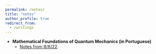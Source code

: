 ```yaml
---
permalink: /notes/
title: "notes"
author_profile: true
redirect_from: 
  - /writings
---
```


* **Mathematical Foundations of Quantum Mechanics (in Portuguese)**
  *  [Notes from 8/8/22](https://github.com/jcbarczyszyn/jcbarczyszyn.github.io/blob/master/files/qm_1.pdf).

